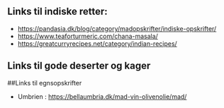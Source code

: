 ## Links til indiske retter:
- https://pandasia.dk/blog/category/madopskrifter/indiske-opskrifter/
- https://www.teaforturmeric.com/chana-masala/
- https://greatcurryrecipes.net/category/indian-recipes/

## Links til gode deserter og kager


##Links til egnsopskrifter
- Umbrien : https://bellaumbria.dk/mad-vin-olivenolie/mad/
